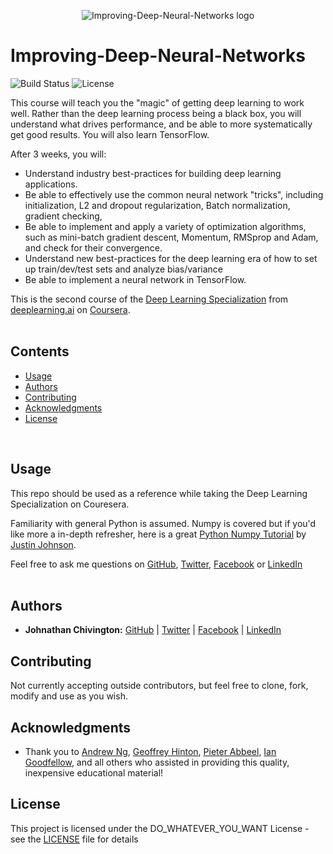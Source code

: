 <p align="center">
  <img src='https://github.com/chivingtoninc/Coursera-Deep-Learning/blob/master/imgs/Improving-Deep-Neural-Networks.jpeg' alt='Improving-Deep-Neural-Networks logo' />
</p>

# Improving-Deep-Neural-Networks
![Build Status](https://img.shields.io/badge/build-Stable-green.svg)
![License](https://img.shields.io/badge/license-DO_WHATEVER_YOU_WANT-green.svg)

This course will teach you the "magic" of getting deep learning to work well. Rather than the deep learning process being a black box, you will understand what drives performance, and be able to more systematically get good results. You will also learn TensorFlow.

After 3 weeks, you will:
- Understand industry best-practices for building deep learning applications.
- Be able to effectively use the common neural network "tricks", including initialization, L2 and dropout regularization, Batch normalization, gradient checking,
- Be able to implement and apply a variety of optimization algorithms, such as mini-batch gradient descent, Momentum, RMSprop and Adam, and check for their convergence.
- Understand new best-practices for the deep learning era of how to set up train/dev/test sets and analyze bias/variance
- Be able to implement a neural network in TensorFlow.

This is the second course of the [Deep Learning Specialization](https://www.coursera.org/specializations/deep-learning) from [deeplearning.ai](https://www.deeplearning.ai/) on [Coursera](https://www.coursera.org/).
<br/><br/>

## Contents
* [Usage](https://github.com/chivingtoninc/Coursera-Deep-Learning/tree/master/2-Improving-Deep-Neural-Networks#usage)
* [Authors](https://github.com/chivingtoninc/Coursera-Deep-Learning/tree/master/2-Improving-Deep-Neural-Networks#authors)
* [Contributing](https://github.com/chivingtoninc/Coursera-Deep-Learning/tree/master/2-Improving-Deep-Neural-Networks#contributing)
* [Acknowledgments](https://github.com/chivingtoninc/Coursera-Deep-Learning/tree/master/2-Improving-Deep-Neural-Networks#acknowledgments)
* [License](https://github.com/chivingtoninc/Coursera-Deep-Learning/tree/master/2-Improving-Deep-Neural-Networks#license)
<br/>

## Usage
This repo should be used as a reference while taking the Deep Learning Specialization on Couresera.

Familiarity with general Python is assumed. Numpy is covered but if you'd like more a in-depth refresher, here is a great [Python Numpy Tutorial](http://cs231n.github.io/python-numpy-tutorial/) by [Justin Johnson](https://cs.stanford.edu/people/jcjohns/).

Feel free to ask me questions on [GitHub](https://github.com/chivingtoninc), [Twitter](https://twitter.com/chivingtoninc), [Facebook](https://facebook.com/chivingtoninc) or [LinkedIn](https://www.linkedin.com/in/johnathan-chivington/)
<br/><br/>


## Authors
* **Johnathan Chivington:** [GitHub](https://github.com/chivingtoninc) | [Twitter](https://twitter.com/chivingtoninc) | [Facebook](https://facebook.com/chivingtoninc) | [LinkedIn](https://www.linkedin.com/in/johnathan-chivington/)

## Contributing
Not currently accepting outside contributors, but feel free to clone, fork, modify and use as you wish.

## Acknowledgments
   * Thank you to [Andrew Ng](http://vision.stanford.edu/feifeili/), [Geoffrey Hinton](https://ai.google/research/people/GeoffreyHinton), [Pieter Abbeel](https://people.eecs.berkeley.edu/~pabbeel/), [Ian Goodfellow](https://twitter.com/goodfellow_ian), and all others who assisted in providing this quality, inexpensive educational material!

## License
This project is licensed under the DO_WHATEVER_YOU_WANT License - see the [LICENSE](https://github.com/chivingtoninc/Coursera-Deep-Learning/blob/master/LICENSE) file for details
<br/><br/>
